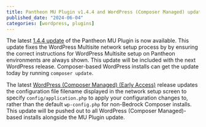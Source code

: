 ```yaml
---
title: Pantheon MU Plugin v1.4.4 and WordPress (Composer Managed) update
published_date: "2024-06-04"
categories: [wordpress, plugins]
---
```


The latest [1.4.4 update](https://github.com/pantheon-systems/pantheon-mu-plugin/releases) of the Pantheon MU Plugin is now available. This update fixes the WordPress Multisite network setup process by by ensuring the correct instructions for WordPress Multisite setup on Pantheon environments are always shown. This update will be included with the next WordPress release. Composer-based WordPress installs can get the update today by running `composer update`.

The latest [WordPress (Composer Managed) (Early Access)](https://github.com/pantheon-upstreams/wordpress-composer-managed) release updates the configuration file filename displayed in the network setup screen to specify `config/application.php` to apply your configuration changes to, rather than the default `wp-config.php` for non-Bedrock Composer installs. This update will be pushed out to all WordPress (Composer Managed)-based installs alongside the MU Plugin update.

